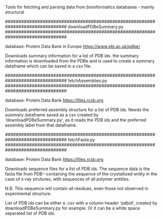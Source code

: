 
Tools for fetching and parsing data from bioinformatics databases -
mainly structural

###############################################################################
downloadPDBeSummary.py
###############################################################################

database:   Protein Data Bank in Europe
            https://www.ebi.ac.uk/pdbe/
            
Downloads summary information for a list of PDB ids. the summary information 
is downloaded from the PDBe and is used to create a summary dataframe which 
can be saved in a csv file. 

###############################################################################
fetchAssemblies.py
###############################################################################

database:   Protein Data Bank 
            https://files.rcsb.org

Downloads preferred assembly structure for a list of PDB ids. 
Needs the summary dataframe saved as a csv created by 
'downloadPDBeSummary.py', as it reads the PDB ids and the preferred 
assembly label from that dataframe.

###############################################################################
fetchFasta.py
###############################################################################

database:   Protein Data Bank 
            https://files.rcsb.org

Downloads sequence files for a list of PDB ids. The sequence data
is the fasta file from PDB--containing the sequence of the crystallized
entity in the case of x-ray strutures, with sequences of all polymer entities.

N.B. This sequence will contain all residues, even those not observed in
experimental structure.

List of PDB ids can be either a .csv with a column header 'pdbid', created 
by downloadPDBeSummary.py for example. Or it can be a white space separated
list of PDB ids.
